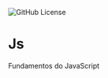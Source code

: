 ![GitHub License](https://img.shields.io/github/license/nathanfreire/Js)

# Js
Fundamentos do JavaScript
